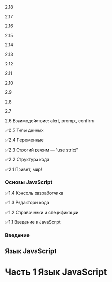 2.18

2.17

2.16

2.15

2.14

2.13

2.12

2.11

2.10

2.9

2.8

2.7

2.6 Взаимодействие: alert, prompt, confirm

✅2.5 Типы данных

✅2.4 Переменные

✅2.3 Строгий режим — "use strict"

✅2.2 Структура кода

✅2.1 Привет, мир!

### Основы JavaScript

✅1.4 Консоль разработчика

✅1.3 Редакторы кода

✅1.2 Справочники и спецификации

✅1.1 Введение в JavaScript

### Введение

## Язык JavaScript

# Часть 1 Язык JavaScript
